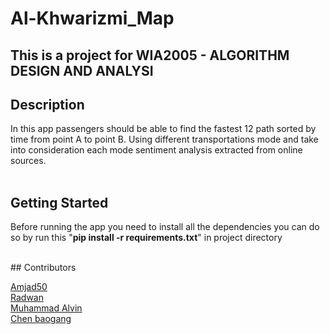 # Al-Khwarizmi_Map


## This is a project for WIA2005 - ALGORITHM DESIGN AND ANALYSI

## Description
In this app passengers should be able to find the fastest 12 path sorted by time from point A to point B. Using different transportations mode and take into consideration each mode sentiment analysis extracted from online sources. 
<br>
<br>


## Getting  Started
Before running the app you need to install all the dependencies you can do so by run this "**pip install -r requirements.txt**" in project directory <br>

<br>
## Contributors

[Amjad50](https://github.com/Amjad50)
<br>
[Radwan]()
<br>
[Muhammad Alvin](https://github.com/Saiyanmonkey)
<br>
[Chen baogang](https://github.com/chenbg123)
